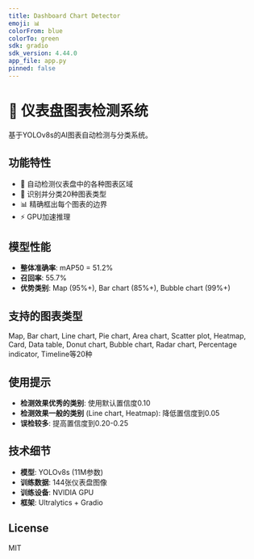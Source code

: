 ```yaml
---
title: Dashboard Chart Detector
emoji: 📊
colorFrom: blue
colorTo: green
sdk: gradio
sdk_version: 4.44.0
app_file: app.py
pinned: false
---
```


# 🎯 仪表盘图表检测系统

基于YOLOv8s的AI图表自动检测与分类系统。

## 功能特性

- 🚀 自动检测仪表盘中的各种图表区域
- 🎯 识别并分类20种图表类型
- 📊 精确框出每个图表的边界
- ⚡ GPU加速推理

## 模型性能

- **整体准确率**: mAP50 = 51.2%
- **召回率**: 55.7%
- **优势类别**: Map (95%+), Bar chart (85%+), Bubble chart (99%+)

## 支持的图表类型

Map, Bar chart, Line chart, Pie chart, Area chart, Scatter plot, 
Heatmap, Card, Data table, Donut chart, Bubble chart, Radar chart, 
Percentage indicator, Timeline等20种

## 使用提示

- **检测效果优秀的类别**: 使用默认置信度0.10
- **检测效果一般的类别** (Line chart, Heatmap): 降低置信度到0.05
- **误检较多**: 提高置信度到0.20-0.25

## 技术细节

- **模型**: YOLOv8s (11M参数)
- **训练数据**: 144张仪表盘图像
- **训练设备**: NVIDIA GPU
- **框架**: Ultralytics + Gradio

## License

MIT

